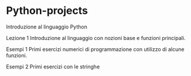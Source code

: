 # Python-projects
Introduzione al linguaggio Python

Lezione 1 
  Introduzione al linguaggio con nozioni base e funzioni principali.

Esempi 1 
 Primi esercizi numerici di programmazione con utilizzo di alcune funzioni.
 
Esempi 2
 Primi esercizi con le stringhe
